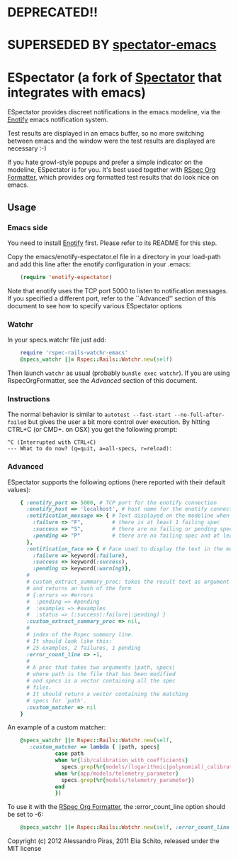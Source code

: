 # DEPRECATED!!
# SUPERSEDED BY [spectator-emacs](https://github.com/laynor/spectator-emacs)
# ESpectator (a fork of [Spectator][spectator] that integrates with emacs)

ESpectator provides discreet notifications in the emacs modeline, via
the [Enotify][enotify] emacs notification system.

Test results are displayed in an emacs buffer, so no more switching
between emacs and the window were the test results are displayed are
necessary :-)

If you hate growl-style popups and prefer a simple indicator on the
modeline, ESpectator is for you. It's best used together with
[RSpec Org Formatter][RSpecOrgFormatter], which provides org formatted
test results that do look nice on emacs.

## Usage

### Emacs side

You need to install [Enotify][enotify] first. Please refer to its
README for this step.

Copy the emacs/enotify-espectator.el file in a directory in your
load-path and add this line after the enotify configuration in your
.emacs:

```lisp
	(require 'enotify-espectator)
```

Note that enotify uses the TCP port 5000 to listen to notification
messages. If you specified a different port, refer to the ``Advanced''
section of this document to see how to specify various ESpectator
options

### Watchr

In your specs.watchr file just add:

```ruby
	require 'rspec-rails-watchr-emacs'
	@specs_watchr ||= Rspec::Rails::Watchr.new(self)
```

Then launch `watchr` as usual (probably `bundle exec watchr`).  If you
are using RspecOrgFormatter, see the *Advanced* section of this
document.

### Instructions

The normal behavior is similar to `autotest --fast-start
--no-full-after-failed` but gives the user a bit more control over
execution. By hitting CTRL+C (or CMD+. on OSX) you get the following
prompt:

    ^C (Interrupted with CTRL+C)
    --- What to do now? (q=quit, a=all-specs, r=reload): 

### Advanced

ESpectator supports the following options (here reported with their
default values):

```ruby
	{ :enotify_port => 5000, # TCP port for the enotify connection
      :enotify_host => 'localhost', # host name for the enotify connection
      :notification_message => { # Text displayed on the modeline when
	    :failure => "F",         # there is at least 1 failing spec
		:success => "S",         # there are no failing or pending spec
		:pending => "P"          # there are no failing spec and at least 1 pending
	  },
      :notification_face => { # Face used to display the text in the modeline
        :failure => keyword(:failure),
        :success => keyword(:success),
        :pending => keyword(:warning)},
	  #
      # custom_extract_summary_proc: takes the result text as argument
      # and returns an hash of the form
      # {:errors => #errors
      #  :pending => #pending
      #  :examples => #examples
      #  :status => (:success|:failure|:pending) }
      :custom_extract_summary_proc => nil, 
	  #
	  # index of the Rspec summary line.
	  # It should look like this:
	  # 25 examples, 2 failures, 1 pending
      :error_count_line => -1,
	  #
	  # A proc that takes two arguments |path, specs|
	  # where path is the file that has been modified
	  # and specs is a vector containing all the spec
	  # files.
	  # It should return a vector containing the matching
	  # specs for `path'.
      :custom_matcher => nil
	}
```
An example of a custom matcher:

```ruby
    @specs_watchr ||= Rspec::Rails::Watchr.new(self,
	   :custom_matcher => lambda { |path, specs|
			   case path
			   when %r{lib/calibration_with_coefficients}
				 specs.grep(%r{models/(logarithmic|polynomial)_calibration})
			   when %r{app/models/telemetry_parameter}
				 specs.grep(%r{models/telemetry_parameter})
			   end
			   })
```

To use it with the [RSpec Org Formatter][RSpecOrgFormatter], the 
:error_count_line option should be set to -6:

```ruby
	@specs_watchr ||= Rspec::Rails::Watchr.new(self, :error_count_line => -6)
```


Copyright (c) 2012 Alessandro Piras, 2011 Elia Schito, released under the MIT license

[enotify]:https://github.com/laynor/enotify
[RSpecOrgFormatter]:https://github.com/laynor/rspec_org_formatter
[spectator]:https://github.com/elia/spectator
